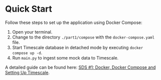 # Quick Start
Follow these steps to set up the application using Docker Compose:
1. Open your terminal.
2. Change to the directory ``./part1/compose`` with the ``docker-compose.yaml`` file.
3. Start Timescale database in detached mode by executing ``docker compose up -d``.
4. Run ``main.py`` to ingest some mock data to Timescale.

A detailed guide can be found here: 
[SDS #1: Docker, Docker Compose and Setting Up Timescale](https://hiddenorder.io/p/sds-1-docker-docker-compose-and-setting).